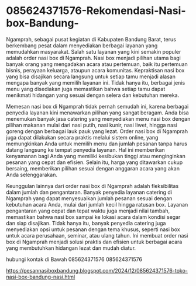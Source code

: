 # 085624371576-Rekomendasi-Nasi-box-Bandung-
Ngamprah, sebagai pusat kegiatan di Kabupaten Bandung Barat, terus berkembang pesat dalam menyediakan berbagai layanan yang memudahkan masyarakat. Salah satu layanan yang kini semakin populer adalah order nasi box di Ngamprah. Nasi box menjadi pilihan utama bagi banyak orang yang mengadakan acara atau pertemuan, baik itu pertemuan bisnis, perayaan keluarga, ataupun acara komunitas. Kepraktisan nasi box yang bisa disajikan secara langsung untuk setiap tamu menjadi alasan mengapa banyak yang memilih layanan ini. Tidak hanya itu, berbagai jenis menu yang disediakan juga memastikan bahwa setiap tamu dapat menikmati hidangan yang sesuai dengan selera dan kebutuhan mereka.

Memesan nasi box di Ngamprah tidak pernah semudah ini, karena berbagai penyedia layanan kini menawarkan pilihan yang sangat beragam. Anda bisa menemukan banyak jasa catering yang menyediakan menu nasi box dengan pilihan makanan mulai dari nasi putih, nasi kunir, nasi liwet, hingga nasi goreng dengan berbagai lauk pauk yang lezat. Order nasi box di Ngamprah juga dapat dilakukan secara praktis melalui sistem online, yang memungkinkan Anda untuk memilih menu dan jumlah pesanan tanpa harus datang langsung ke tempat penyedia layanan. Hal ini memberikan kenyamanan bagi Anda yang memiliki kesibukan tinggi atau menginginkan pesanan yang cepat dan efisien. Selain itu, harga yang ditawarkan cukup bersaing, memberikan pilihan sesuai dengan anggaran acara yang akan Anda selenggarakan.

Keunggulan lainnya dari order nasi box di Ngamprah adalah fleksibilitas dalam jumlah dan pengantaran. Banyak penyedia layanan catering di Ngamprah yang dapat menyesuaikan jumlah pesanan sesuai dengan kebutuhan acara Anda, mulai dari jumlah kecil hingga ratusan box. Layanan pengantaran yang cepat dan tepat waktu juga menjadi nilai tambah, memastikan bahwa nasi box sampai ke lokasi acara dalam kondisi segar dan siap disajikan. Tidak hanya itu, banyak penyedia catering juga menyediakan opsi untuk pesanan dengan tema khusus, seperti nasi box untuk acara perusahaan, seminar, atau ulang tahun. Ini membuat order nasi box di Ngamprah menjadi solusi praktis dan efisien untuk berbagai acara yang membutuhkan hidangan lezat dan mudah diatur.

hubungi kontak di Bawah
085624371576
085624371576

https://pesannasiboxbandung.blogspot.com/2024/12/085624371576-toko-nasi-box-bandung-nasi.html
